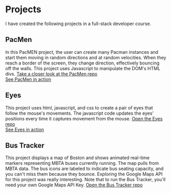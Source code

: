 # Projects
I have created the following projects in a full-stack developer course.

## PacMen
In this PacMEN project, the user can create many Pacman instances and start them moving in random directions and at random velocities. When they reach a border of the screen, they change direction, effectively bouncing off the walls. This project uses Javascript to manipulate the DOM's HTML divs.
<a href="https://github.com/KatherineHallissyAyala/PacMen">Take a closer look at the PacMen repo<a><br>
<a href="https://katherinehallissyayala.github.io/PacMen/">See PacMen in action</a>

## Eyes
This project uses html, javascript, and css to create a pair of eyes that follow the mouse's movements. The javascript code updates the eyes' positions every time it captures movement from the mouse.
<a href="https://github.com/KatherineHallissyAyala/eyes">Open the Eyes repo</a><br>
<a href="https://katherinehallissyayala.github.io/eyes/">See Eyes in action</a>

## Bus Tracker
This project displays a map of Boston and shows animated real-time markers representing MBTA buses currently running. The map pulls from MBTA data. The bus icons are labeled to indicate bus seating capacity, and you can't miss them because they bounce. Exploring the Google Maps API for this project was really interesting.  Note that to run the Bus Tracker, you'll need your own Google Maps API Key.
<a href="https://github.com/KatherineHallissyAyala/BusTracker">Open the Bus Tracker repo</a>

